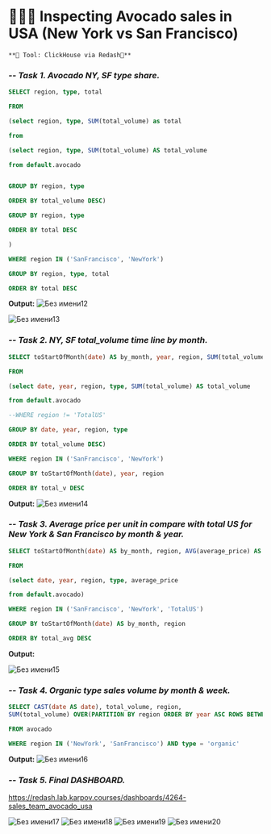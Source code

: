 # 🥑🥑🥑 **Inspecting Avocado sales in USA (New York vs San Francisco)**

    **🔑 Tool: ClickHouse via Redash🔑**
   

### _-- Task 1. Avocado NY, SF type share._

```SQL
SELECT region, type, total

FROM

(select region, type, SUM(total_volume) as total

from

(select region, type, SUM(total_volume) AS total_volume

from default.avocado


GROUP BY region, type

ORDER BY total_volume DESC)

GROUP BY region, type

ORDER BY total DESC

)

WHERE region IN ('SanFrancisco', 'NewYork')

GROUP BY region, type, total

ORDER BY total DESC
```

**Output:**
![Без имени12](https://github.com/AntonLavrukhin/SQL_projects/assets/143402791/c42c15fe-b14c-44fc-a0b8-35ed6d97a224)

![Без имени13](https://github.com/AntonLavrukhin/SQL_projects/assets/143402791/1ccb8214-40e9-417c-98c9-876341abff99)

### _-- Task 2. NY, SF total_volume time line by month._

```SQL
SELECT toStartOfMonth(date) AS by_month, year, region, SUM(total_volume) AS total_v

FROM

(select date, year, region, type, SUM(total_volume) AS total_volume

from default.avocado

--WHERE region != 'TotalUS' 

GROUP BY date, year, region, type

ORDER BY total_volume DESC)

WHERE region IN ('SanFrancisco', 'NewYork')

GROUP BY toStartOfMonth(date), year, region

ORDER BY total_v DESC
```

**Output:**
![Без имени14](https://github.com/AntonLavrukhin/SQL_projects/assets/143402791/b1947014-c5e3-4cc5-ba63-0f732298f83c)

### _-- Task 3. Average price per unit in compare with total US for New York & San Francisco by month & year._

```SQL
SELECT toStartOfMonth(date) AS by_month, region, AVG(average_price) AS total_avg

FROM 

(select date, year, region, type, average_price

from default.avocado)

WHERE region IN ('SanFrancisco', 'NewYork', 'TotalUS')

GROUP BY toStartOfMonth(date) AS by_month, region

ORDER BY total_avg DESC
```

**Output:**

![Без имени15](https://github.com/AntonLavrukhin/SQL_projects/assets/143402791/5568a987-4dae-4d59-8fe1-f179329c5f81)

### _-- Task 4. Organic type sales volume by month & week._

```SQL
SELECT CAST(date AS date), total_volume, region, 
SUM(total_volume) OVER(PARTITION BY region ORDER BY year ASC ROWS BETWEEN UNBOUNDED PRECEDING AND CURRENT ROW) AS total

FROM avocado

WHERE region IN ('NewYork', 'SanFrancisco') AND type = 'organic'
```

**Output:**
![Без имени16](https://github.com/AntonLavrukhin/SQL_projects/assets/143402791/cc34d6e2-a7fa-4c5c-826c-b5ac13d5454c)

### _-- Task 5. Final DASHBOARD._

https://redash.lab.karpov.courses/dashboards/4264-sales_team_avocado_usa

![Без имени17](https://github.com/AntonLavrukhin/SQL_projects/assets/143402791/49b8cf0d-4aa4-4f5d-84f9-f3e4fe848377)
![Без имени18](https://github.com/AntonLavrukhin/SQL_projects/assets/143402791/c78fa390-e91c-4b7d-9a81-c965bb7a9109)
![Без имени19](https://github.com/AntonLavrukhin/SQL_projects/assets/143402791/e6367a3d-bae0-4acd-a3c9-242adfcf0954)
![Без имени20](https://github.com/AntonLavrukhin/SQL_projects/assets/143402791/2d63cd56-c443-499b-b197-cd7dc6ff9fd2)


